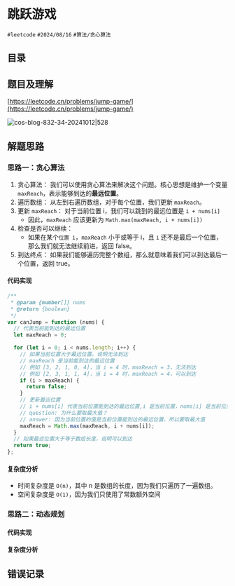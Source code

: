 
# 跳跃游戏


`#leetcode`   `#2024/08/16`  `#算法/贪心算法`  


## 目录
<!-- toc -->
 ## 题目及理解 

[https://leetcode.cn/problems/jump-game/](https://leetcode.cn/problems/jump-game/)

![cos-blog-832-34-20241012|528](https://blog-1310531898.cos.ap-beijing.myqcloud.com/832-34-20241012/Pasted%20image%2020240816081854.png)

## 解题思路

### 思路一：贪心算法

1. 贪心算法： 我们可以使用贪心算法来解决这个问题。核心思想是维护一个变量 `maxReach`，表示能够到达的**最远位置**。
2. 遍历数组： 从左到右遍历数组，对于每个位置，我们更新 `maxReach`。
3. 更新 `maxReach`： 对于当前位置 i，我们可以跳到的最远位置是 `i + nums[i]`
	- 因此，`maxReach` 应该更新为 `Math.max(maxReach, i + nums[i])` 
4. 检查是否可以继续： 
	- 如果在某个`位置 i`，`maxReach` 小于或等于 i，且 `i` 还不是最后一个位置，那么我们就无法继续前进，返回 false。
5. 到达终点： 如果我们能够遍历完整个数组，那么就意味着我们可以到达最后一个位置，返回 true。

#### 代码实现

```javascript
/**
 * @param {number[]} nums
 * @return {boolean}
 */
var canJump = function (nums) {
  // 代表当前能到达的最远位置
  let maxReach = 0;

  for (let i = 0; i < nums.length; i++) {
    // 如果当前位置大于最远位置，说明无法到达
    // maxReach 是当前能到达的最远位置
    // 例如 [3, 2, 1, 0, 4]，当 i = 4 时，maxReach = 3，无法到达
    // 例如 [2, 3, 1, 1, 4]，当 i = 4 时，maxReach = 4，可以到达
    if (i > maxReach) {
      return false;
    }
    // 更新最远位置
    // i + nums[i] 代表当前位置能到达的最远位置,i 是当前位置，nums[i] 是当前位置的值
    // question: 为什么要取最大值？
    // answer: 因为当前位置的值是当前位置能到达的最远位置，所以要取最大值
    maxReach = Math.max(maxReach, i + nums[i]);
  }
  // 如果最远位置大于等于数组长度，说明可以到达
  return true;
};
```

#### 复杂度分析

- 时间复杂度是 `O(n)`，其中 n 是数组的长度，因为我们只遍历了一遍数组。
- 空间复杂度是 `O(1)`，因为我们只使用了常数额外空间

### 思路二：动态规划

#### 代码实现

#### 复杂度分析

## 错误记录
